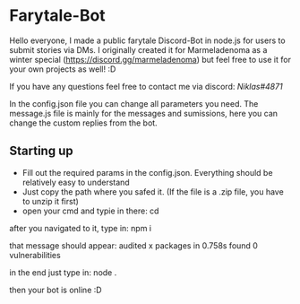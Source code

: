 # Farytale-Bot
Hello everyone, I made a public farytale Discord-Bot in node.js for users to submit stories via DMs. 
I originally created it for Marmeladenoma as a winter special (https://discord.gg/marmeladenoma) but feel free to use it for your own projects as well! :D

If you have any questions feel free to contact me via discord: *Niklas#4871*

In the config.json file you can change all parameters you need.
The message.js file is mainly for the messages and sumissions, here you can change the custom replies from the bot.


## Starting up
- Fill out the required params in the config.json. Everything should be relatively easy to understand
- Just copy the path where you safed it. (If the file is a .zip file, you have to unzip it first)
- open your cmd and typie in there:
  cd <your path>

after you navigated to it, type in:
  npm i

that message should appear:
   audited x packages in 0.758s
   found 0 vulnerabilities

in the end just type in:
  node .
  
  then your bot is online :D
